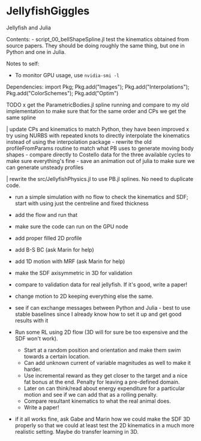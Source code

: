 # JellyfishGiggles

Jellyfish and Julia

Contents:
    - script_00_bellShapeSpline.jl test the kinematics obtained from source papers.
        They should be doing roughly the same thing, but one in Python and one in Julia.

Notes to self:
- To monitor GPU usage, use `nvidia-smi -l`

Dependencies:
    import Pkg; Pkg.add("Images"); Pkg.add("Interpolations"); Pkg.add("ColorSchemes"); Pkg.add("Optim")

TODO
x get the ParametricBodies.jl spline running and compare to my old implementation
    to make sure that for the same order and CPs we get the same spline

| update CPs and kinematics to match Python, they have been improved
    x try using NURBS with repeated knots to directly interpolate the kinematics instead of
        using the interpolation package
    - rewrite the old profileFromParams routine to match what PB uses to generate
        moving body shapes
    - compare directly to Costello data for the three available cycles to make sure
        everything's fine
    - save an animation out of julia to make sure we can generate unsteady profiles
        
| rewrite the src/JellyfishPhysics.jl to use PB.jl splines. No need to duplicate code.

- run a simple simulation with no flow to check the kinematics and SDF; start with using
    just the centreline and fixed thickness
- add the flow and run that
- make sure the code can run on the GPU node
- add proper filled 2D profile
- add B-S BC (ask Marin for help)
- add 1D motion with MRF (ask Marin for help)
- make the SDF axisymmetric in 3D for validation
- compare to validation data for real jellyfish. If it's good, write a paper!

- change motion to 2D keeping everything else the same.
- see if can exchange messages between Python and Julia - best to use stable baselines
    since I already know how to set it up and get good results with it
- Run some RL using 2D flow (3D will for sure be too expensive and the SDF won't work).
    + Start at a random position and orientation and make them swim towards a certain location.
    + Can add unknown current of variable magnitudes as well to make it harder.
    + Use incremental reward as they get closer to the target and a nice fat bonus
        at the end. Penalty for leaving a pre-defined domain.
    + Later on can think/read about energy expenditure for a particular motion
        and see if we can add that as a rolling penalty.
    + Compare resultant kinematics to what the real animal does.
    + Write a paper!
- if it all works fine, ask Gabe and Marin how we could make the SDF 3D properly
    so that we could at least test the 2D kinematics in a much more realistic
    setting. Maybe do transfer learning in 3D.

